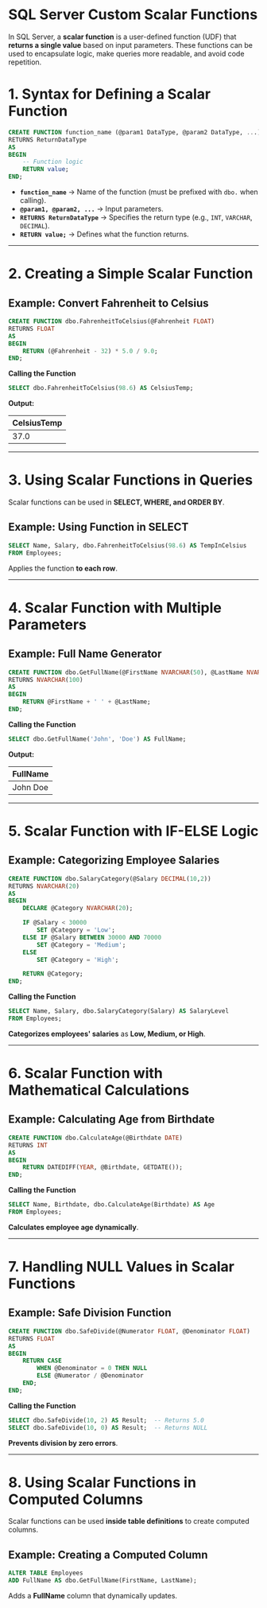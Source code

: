 # **SQL Server Custom Scalar Functions**  

In SQL Server, a **scalar function** is a user-defined function (UDF) that **returns a single value** based on input parameters. These functions can be used to encapsulate logic, make queries more readable, and avoid code repetition.



# **1. Syntax for Defining a Scalar Function**
```sql
CREATE FUNCTION function_name (@param1 DataType, @param2 DataType, ...)
RETURNS ReturnDataType
AS
BEGIN
    -- Function logic
    RETURN value;
END;
```
- **`function_name`** → Name of the function (must be prefixed with `dbo.` when calling).
- **`@param1, @param2, ...`** → Input parameters.
- **`RETURNS ReturnDataType`** → Specifies the return type (e.g., `INT`, `VARCHAR`, `DECIMAL`).
- **`RETURN value;`** → Defines what the function returns.

---

# **2. Creating a Simple Scalar Function**
## **Example: Convert Fahrenheit to Celsius**
```sql
CREATE FUNCTION dbo.FahrenheitToCelsius(@Fahrenheit FLOAT)
RETURNS FLOAT
AS
BEGIN
    RETURN (@Fahrenheit - 32) * 5.0 / 9.0;
END;
```
**Calling the Function**
```sql
SELECT dbo.FahrenheitToCelsius(98.6) AS CelsiusTemp;
```
**Output:**

CelsiusTemp| 
-----------|
37.0       |


---

# **3. Using Scalar Functions in Queries**
Scalar functions can be used in **SELECT, WHERE, and ORDER BY**.

## **Example: Using Function in SELECT**
```sql
SELECT Name, Salary, dbo.FahrenheitToCelsius(98.6) AS TempInCelsius
FROM Employees;
```
Applies the function **to each row**.

---

# **4. Scalar Function with Multiple Parameters**
## **Example: Full Name Generator**
```sql
CREATE FUNCTION dbo.GetFullName(@FirstName NVARCHAR(50), @LastName NVARCHAR(50))
RETURNS NVARCHAR(100)
AS
BEGIN
    RETURN @FirstName + ' ' + @LastName;
END;
```
**Calling the Function**
```sql
SELECT dbo.GetFullName('John', 'Doe') AS FullName;
```
**Output:**

FullName    |
------------|
John Doe    |


---

# **5. Scalar Function with IF-ELSE Logic**
## **Example: Categorizing Employee Salaries**
```sql
CREATE FUNCTION dbo.SalaryCategory(@Salary DECIMAL(10,2))
RETURNS NVARCHAR(20)
AS
BEGIN
    DECLARE @Category NVARCHAR(20);

    IF @Salary < 30000
        SET @Category = 'Low';
    ELSE IF @Salary BETWEEN 30000 AND 70000
        SET @Category = 'Medium';
    ELSE
        SET @Category = 'High';

    RETURN @Category;
END;
```
**Calling the Function**
```sql
SELECT Name, Salary, dbo.SalaryCategory(Salary) AS SalaryLevel
FROM Employees;
```
**Categorizes employees' salaries** as **Low, Medium, or High**.

---

# **6. Scalar Function with Mathematical Calculations**
## **Example: Calculating Age from Birthdate**
```sql
CREATE FUNCTION dbo.CalculateAge(@Birthdate DATE)
RETURNS INT
AS
BEGIN
    RETURN DATEDIFF(YEAR, @Birthdate, GETDATE());
END;
```
**Calling the Function**
```sql
SELECT Name, Birthdate, dbo.CalculateAge(Birthdate) AS Age
FROM Employees;
```
**Calculates employee age dynamically**.

---

# **7. Handling NULL Values in Scalar Functions**
## **Example: Safe Division Function**
```sql
CREATE FUNCTION dbo.SafeDivide(@Numerator FLOAT, @Denominator FLOAT)
RETURNS FLOAT
AS
BEGIN
    RETURN CASE 
        WHEN @Denominator = 0 THEN NULL
        ELSE @Numerator / @Denominator
    END;
END;
```
**Calling the Function**
```sql
SELECT dbo.SafeDivide(10, 2) AS Result;  -- Returns 5.0
SELECT dbo.SafeDivide(10, 0) AS Result;  -- Returns NULL
```
**Prevents division by zero errors**.

---

# **8. Using Scalar Functions in Computed Columns**
Scalar functions can be used **inside table definitions** to create computed columns.

## **Example: Creating a Computed Column**
```sql
ALTER TABLE Employees
ADD FullName AS dbo.GetFullName(FirstName, LastName);
```
Adds a **FullName** column that dynamically updates.

